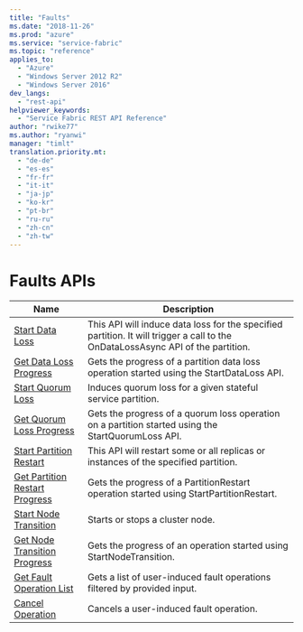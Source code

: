 ```yaml
---
title: "Faults"
ms.date: "2018-11-26"
ms.prod: "azure"
ms.service: "service-fabric"
ms.topic: "reference"
applies_to: 
  - "Azure"
  - "Windows Server 2012 R2"
  - "Windows Server 2016"
dev_langs: 
  - "rest-api"
helpviewer_keywords: 
  - "Service Fabric REST API Reference"
author: "rwike77"
ms.author: "ryanwi"
manager: "timlt"
translation.priority.mt: 
  - "de-de"
  - "es-es"
  - "fr-fr"
  - "it-it"
  - "ja-jp"
  - "ko-kr"
  - "pt-br"
  - "ru-ru"
  - "zh-cn"
  - "zh-tw"
---
```

# Faults APIs

| Name | Description |
| --- | --- |
| [Start Data Loss](sfclient-v64-api-startdataloss.md) | This API will induce data loss for the specified partition. It will trigger a call to the OnDataLossAsync API of the partition.<br/> |
| [Get Data Loss Progress](sfclient-v64-api-getdatalossprogress.md) | Gets the progress of a partition data loss operation started using the StartDataLoss API.<br/> |
| [Start Quorum Loss](sfclient-v64-api-startquorumloss.md) | Induces quorum loss for a given stateful service partition.<br/> |
| [Get Quorum Loss Progress](sfclient-v64-api-getquorumlossprogress.md) | Gets the progress of a quorum loss operation on a partition started using the StartQuorumLoss API.<br/> |
| [Start Partition Restart](sfclient-v64-api-startpartitionrestart.md) | This API will restart some or all replicas or instances of the specified partition.<br/> |
| [Get Partition Restart Progress](sfclient-v64-api-getpartitionrestartprogress.md) | Gets the progress of a PartitionRestart operation started using StartPartitionRestart.<br/> |
| [Start Node Transition](sfclient-v64-api-startnodetransition.md) | Starts or stops a cluster node.<br/> |
| [Get Node Transition Progress](sfclient-v64-api-getnodetransitionprogress.md) | Gets the progress of an operation started using StartNodeTransition.<br/> |
| [Get Fault Operation List](sfclient-v64-api-getfaultoperationlist.md) | Gets a list of user-induced fault operations filtered by provided input.<br/> |
| [Cancel Operation](sfclient-v64-api-canceloperation.md) | Cancels a user-induced fault operation.<br/> |

